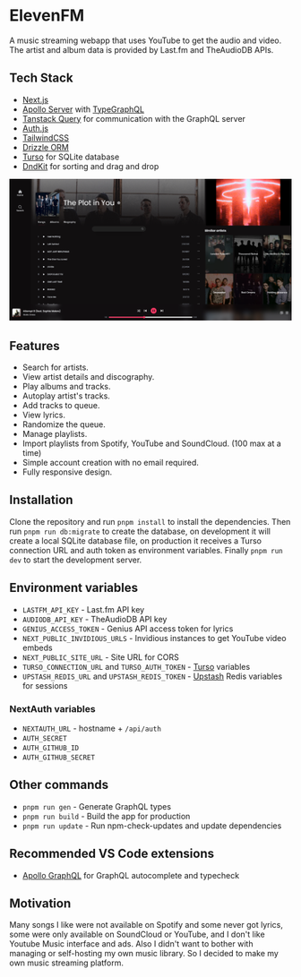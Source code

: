 # ElevenFM

A music streaming webapp that uses YouTube to get the audio and video. The artist and album data is provided by Last.fm and TheAudioDB APIs.

## Tech Stack

- [Next.js](https://nextjs.org/)
- [Apollo Server](https://www.apollographql.com/docs/apollo-server/) with [TypeGraphQL](https://typegraphql.com/)
- [Tanstack Query](https://tanstack.com/query/) for communication with the GraphQL server
- [Auth.js](https://authjs.dev/)
- [TailwindCSS](https://tailwindcss.com/)
- [Drizzle ORM](https://orm.drizzle.team/)
- [Turso](https://turso.tech/) for SQLite database
- [DndKit](https://dndkit.com/) for sorting and drag and drop

![Main page screenshot](resources/image.png)

## Features

- Search for artists.
- View artist details and discography.
- Play albums and tracks.
- Autoplay artist's tracks.
- Add tracks to queue.
- View lyrics.
- Randomize the queue.
- Manage playlists.
- Import playlists from Spotify, YouTube and SoundCloud. (100 max at a time)
- Simple account creation with no email required.
- Fully responsive design.

## Installation

Clone the repository and run `pnpm install` to install the dependencies. Then run `pnpm run db:migrate` to create the database, on development it will create a local SQLite database file, on production it receives a Turso connection URL and auth token as environment variables.
Finally `pnpm run dev` to start the development server.

## Environment variables

- `LASTFM_API_KEY` - Last.fm API key
- `AUDIODB_API_KEY` - TheAudioDB API key
- `GENIUS_ACCESS_TOKEN` - Genius API access token for lyrics
- `NEXT_PUBLIC_INVIDIOUS_URLS` - Invidious instances to get YouTube video embeds
- `NEXT_PUBLIC_SITE_URL` - Site URL for CORS
- `TURSO_CONNECTION_URL` and `TURSO_AUTH_TOKEN` - [Turso](https://docs.turso.tech/sdk/ts/quickstart) variables
- `UPSTASH_REDIS_URL` and `UPSTASH_REDIS_TOKEN` - [Upstash](https://upstash.com/) Redis variables for sessions

### NextAuth variables

- `NEXTAUTH_URL` - hostname + `/api/auth`
- `AUTH_SECRET`
- `AUTH_GITHUB_ID`
- `AUTH_GITHUB_SECRET`

## Other commands

- `pnpm run gen` - Generate GraphQL types
- `pnpm run build` - Build the app for production
- `pnpm run update` - Run npm-check-updates and update dependencies

## Recommended VS Code extensions

- [Apollo GraphQL](https://marketplace.visualstudio.com/items?itemName=apollographql.vscode-apollo) for GraphQL autocomplete
  and typecheck

## Motivation

Many songs I like were not available on Spotify and some never got lyrics, some were only available on SoundCloud or YouTube, and I don't like Youtube Music interface and ads. Also I didn't want to bother with managing or self-hosting my own music library. So I decided to make my own music streaming platform.

